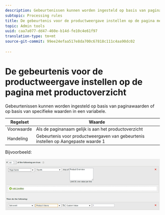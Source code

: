 ```yaml
---
description: Gebeurtenissen kunnen worden ingesteld op basis van paginawaarden of op basis van specifieke waarden in een variabele.
subtopic: Processing rules
title: De gebeurtenis voor de productweergave instellen op de pagina met productoverzicht
topic: Admin tools
uuid: caa7a077-dd47-460e-b14d-fe10c4e61f97
translation-type: tm+mt
source-git-commit: 99ee24efaa517e8da700c67818c111c4aa90dc02

---
```



# De gebeurtenis voor de productweergave instellen op de pagina met productoverzicht

Gebeurtenissen kunnen worden ingesteld op basis van paginawaarden of op basis van specifieke waarden in een variabele.

| Regelset | Waarde |
|---|---|
| Voorwaarde | Als de paginanaam gelijk is aan het productoverzicht |
| Handeling | Gebeurtenis voor productweergaven van gebeurtenis instellen op Aangepaste waarde 1 |

Bijvoorbeeld:

![](assets/set-product-view-event.png)

